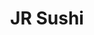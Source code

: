 ---
layout: place
title: JR Sushi
permalink: /new-york/new-york/jr-sushi.html
stateAbbr: NY
stateName: New York
cityName: New York
seo:
  type: restaurant
  links: http://www.jrsushi.com/?utm_source=gmb&utm_medium=website
place_id: ChIJDaXc2B5awokRZLdRComJ-C0
photos:
  - name: >-
      places/ChIJDaXc2B5awokRZLdRComJ-C0/photos/AeeoHcIzeEZSx6AfE0jvzYSWP3IZTdVWd5Dml1tzox1vQrhtorCeiTyyiTQ-dCZHI6jp1s8Nf4y_wfCt3V2Gf1visTZ_Nt04wTVNf7v4nDxGSYiNEeOZ3HzdDM2gP1Su_OoNoG92Y3u6fM4SzJkDHgzjRT5r6hjWoPhbnxPXsbAZwnBOc1Hiwp7xmjJe1RzVeU0myLd6KhPhofinhAK-XATOgKdxpoVPs6sVJ3F-S7ckJxu6QzB6cyosPnRp9KGliQvXK3JMwdbXDhztVzpaaz8qVVpqpXLhztxCLAyGAh-6rF8ZYw
    widthPx: 1280
    heightPx: 2774
    authorAttributions:
      - displayName: JR Sushi
        uri: https://maps.google.com/maps/contrib/116871026587554482361
        photoUri: >-
          https://lh3.googleusercontent.com/a/ACg8ocLflqfeq6C4W5dSaS0o8u7kPGjZSKBwxHNk2isMe2xNB4Vsig=s100-p-k-no-mo
    flagContentUri: >-
      https://www.google.com/local/imagery/report/?cb_client=maps_api_places.places_api&image_key=!1e10!2sAF1QipOG8zYk0Jbg3M224hQnKIJR6b5F6yBHTrL03GUf&hl=en-US
    googleMapsUri: >-
      https://www.google.com/maps/place//data=!3m4!1e2!3m2!1sAF1QipOG8zYk0Jbg3M224hQnKIJR6b5F6yBHTrL03GUf!2e10!4m2!3m1!1s0x89c25a1ed8dca50d:0x2df889890a51b764
  - name: >-
      places/ChIJDaXc2B5awokRZLdRComJ-C0/photos/AeeoHcIEKAmf_AZArM1DvtQtfycN5y_ogXXq6vkP_CkKImuIA4FWMb_RNfazNzwz8vT67RrRTYuocLl9ogiYiXAkKJuGEAUDv6eX4TKBWO33ur1GFQPOJj20rUwO9S400rYigUNXfMP2iw7EpSBIDqOjKVOXLZmhrx8zTGuqPri1_KpQK_xtU-tYBmDp7IwCfL-UmaYH69KlJI6rxGttRELtaBK4sKvMUljYGlvxkpvEAX1labjf5VqGdaLbMu7Hx6FIM4LSHwj8M8f6QTyZxuXlU2H2Kjj4r5Prf5zSk_KvJqd7tw
    widthPx: 1570
    heightPx: 1132
    authorAttributions:
      - displayName: JR Sushi
        uri: https://maps.google.com/maps/contrib/116871026587554482361
        photoUri: >-
          https://lh3.googleusercontent.com/a/ACg8ocLflqfeq6C4W5dSaS0o8u7kPGjZSKBwxHNk2isMe2xNB4Vsig=s100-p-k-no-mo
    flagContentUri: >-
      https://www.google.com/local/imagery/report/?cb_client=maps_api_places.places_api&image_key=!1e10!2sAF1QipPhnbsDfYIEN8NCAxHxJ-tTWqlDAwrWTsQ0-51f&hl=en-US
    googleMapsUri: >-
      https://www.google.com/maps/place//data=!3m4!1e2!3m2!1sAF1QipPhnbsDfYIEN8NCAxHxJ-tTWqlDAwrWTsQ0-51f!2e10!4m2!3m1!1s0x89c25a1ed8dca50d:0x2df889890a51b764
  - name: >-
      places/ChIJDaXc2B5awokRZLdRComJ-C0/photos/AeeoHcLUOM6HglvKnqUzYkTM3oHJ3Ur_iVc66lr4lLyPCjpiKHLnjeK4QS68NHp9-xRoXSqWO-WiQ7hgwroq8at0tvolm5o5GXqH8LNDy2aKxzvmKppAJ9YM87JhgOq6DheLt3yqq7boWolJoHT1Hzv_jdk8kjQH-nUW4HM7QL7nvUGvCc_2IN12-QsY_uwUajBtnfsICtTS909RTJ5dT18HrVLVptWZi3SgpQmBM2OK36ODqEXVEb0AQy-xO4e0cq70a7yvaHeeqQoZlAAcwgG5AI-qlLp2OOF5cNtyHH_imc_u-Q
    widthPx: 473
    heightPx: 567
    authorAttributions:
      - displayName: JR Sushi
        uri: https://maps.google.com/maps/contrib/116871026587554482361
        photoUri: >-
          https://lh3.googleusercontent.com/a/ACg8ocLflqfeq6C4W5dSaS0o8u7kPGjZSKBwxHNk2isMe2xNB4Vsig=s100-p-k-no-mo
    flagContentUri: >-
      https://www.google.com/local/imagery/report/?cb_client=maps_api_places.places_api&image_key=!1e10!2sAF1QipOXv6VoigGXzU3Qoi5iOpUFafqoWIQgpKsT1f6x&hl=en-US
    googleMapsUri: >-
      https://www.google.com/maps/place//data=!3m4!1e2!3m2!1sAF1QipOXv6VoigGXzU3Qoi5iOpUFafqoWIQgpKsT1f6x!2e10!4m2!3m1!1s0x89c25a1ed8dca50d:0x2df889890a51b764
  - name: >-
      places/ChIJDaXc2B5awokRZLdRComJ-C0/photos/AeeoHcL-qnkGWBB5BsLcB8WMNO3LZOrh0wWL-GLnBHR6UQvN8E1CgwedLn2bnlybQ5UpgeDEqFliv7o8_tyt9xUbDMxKX18mFTzrRkABSihsclZMK3vrMx1fNmZ3QIaT0oNcVuAuHq13t5eQRAo_7fsk-acNri14BKGerOCA0Bwz0oy6HZJTyfG0oiiRgWetcbWQxl00QDHEgLeygDf1pm4fTK4DV45sTxWo09Xk8Ss5fvF_ED4lhVcMTfRT77na9Vt_4KdQ2Or3f3f8OvOf5VycUhkJTFrgFL-rmzkMB39pMvzXcA
    widthPx: 991
    heightPx: 737
    authorAttributions:
      - displayName: JR Sushi
        uri: https://maps.google.com/maps/contrib/116871026587554482361
        photoUri: >-
          https://lh3.googleusercontent.com/a/ACg8ocLflqfeq6C4W5dSaS0o8u7kPGjZSKBwxHNk2isMe2xNB4Vsig=s100-p-k-no-mo
    flagContentUri: >-
      https://www.google.com/local/imagery/report/?cb_client=maps_api_places.places_api&image_key=!1e10!2sAF1QipO9bMoD6h0rFsjhhVoba4eBGOAGrGtTwPiCpMjs&hl=en-US
    googleMapsUri: >-
      https://www.google.com/maps/place//data=!3m4!1e2!3m2!1sAF1QipO9bMoD6h0rFsjhhVoba4eBGOAGrGtTwPiCpMjs!2e10!4m2!3m1!1s0x89c25a1ed8dca50d:0x2df889890a51b764
  - name: >-
      places/ChIJDaXc2B5awokRZLdRComJ-C0/photos/AeeoHcKmmMF3C6jR-mUCBH6S1b97cHD8ITNpdDeygB_4u5TuYdRLyYFxzrQNC0tLySXK1RAMl25m0MsGMRmoEk2wivu3Sg1zXMy_yjAzW6Kf4nxpGni0sZnfTogA335pmxjSZZ_CXNkiSXA-q37v0mkJix3Y8uS-Q7NnWpjjqLN0aviWFNkO7rF37kWG80JF6PHsBrcMoVleS6Fhg9wPvvo61gOz1b0XLwkyy8TrxOVVH7ois4iKGnt0XJPOS0feRIuugv26TLAp5bwHv8aJBSYfdCwpw_J8naWrXpVx7vBddbqysw
    widthPx: 623
    heightPx: 749
    authorAttributions:
      - displayName: JR Sushi
        uri: https://maps.google.com/maps/contrib/116871026587554482361
        photoUri: >-
          https://lh3.googleusercontent.com/a/ACg8ocLflqfeq6C4W5dSaS0o8u7kPGjZSKBwxHNk2isMe2xNB4Vsig=s100-p-k-no-mo
    flagContentUri: >-
      https://www.google.com/local/imagery/report/?cb_client=maps_api_places.places_api&image_key=!1e10!2sAF1QipPWO9URsEikWPx6sZLbxdU74SlpyTcmlWtROwyA&hl=en-US
    googleMapsUri: >-
      https://www.google.com/maps/place//data=!3m4!1e2!3m2!1sAF1QipPWO9URsEikWPx6sZLbxdU74SlpyTcmlWtROwyA!2e10!4m2!3m1!1s0x89c25a1ed8dca50d:0x2df889890a51b764
  - name: >-
      places/ChIJDaXc2B5awokRZLdRComJ-C0/photos/AeeoHcLMN4hatpSmx_1njEBYdvG7cCVQwMYWPAHAKEnKCauFpw_qGCRO673opdIl82wG8y3iLVyBOA752W9qSLsknpvR7Bcu-ZlB-0Vapl-0NiytOg65BYp51h1Hu6ELfVQU4fGewBoNPG_Lb4856pn7Nv58ha3NjkTXKNO599C7f54v3EDQSYN-k8CLbY2kwkO9izjSxJ7isGRhdmtO7YwZ6quLwTfRYH588kk7AnkUAz_dpnbhJ80FvpAv-_BBo58LlVXlMnmDebw9PNHYKblY9r84jy7oY3_FVQi_2EkV4wzONg
    widthPx: 1261
    heightPx: 696
    authorAttributions:
      - displayName: JR Sushi
        uri: https://maps.google.com/maps/contrib/116871026587554482361
        photoUri: >-
          https://lh3.googleusercontent.com/a/ACg8ocLflqfeq6C4W5dSaS0o8u7kPGjZSKBwxHNk2isMe2xNB4Vsig=s100-p-k-no-mo
    flagContentUri: >-
      https://www.google.com/local/imagery/report/?cb_client=maps_api_places.places_api&image_key=!1e10!2sAF1QipNKjtuA6N5P7qvQYbA8FP0H6yWwJ70MrY3Z7_eY&hl=en-US
    googleMapsUri: >-
      https://www.google.com/maps/place//data=!3m4!1e2!3m2!1sAF1QipNKjtuA6N5P7qvQYbA8FP0H6yWwJ70MrY3Z7_eY!2e10!4m2!3m1!1s0x89c25a1ed8dca50d:0x2df889890a51b764
  - name: >-
      places/ChIJDaXc2B5awokRZLdRComJ-C0/photos/AeeoHcIBwZ60_NLi_djs2A2vJ6oBtlgGT4vQ7IMa648wokGl5PpEzFRLkxZAHpy1FXUJUHrlbqkLiij_sTa_SZLRQpLh25fxSP58g5nHFeX0mFHXH3jBAuP-sAd182gp7H07l3cS73asU6PsRqkS7UWwRzlOrlJNkf9112G6cUmMZnyZsD5L8YitFEOACe1IVmenj3KL-aaIueXhNvk8K6gQjUq6JnsRNvRE-18zadbXXVxUYfbsmhOkM4TR1_ngnmjyrgWXx5pLOBOKNcZsVzIHNeEBWN2-UIK1V4gHeJxvJokbhA
    widthPx: 1035
    heightPx: 778
    authorAttributions:
      - displayName: JR Sushi
        uri: https://maps.google.com/maps/contrib/116871026587554482361
        photoUri: >-
          https://lh3.googleusercontent.com/a/ACg8ocLflqfeq6C4W5dSaS0o8u7kPGjZSKBwxHNk2isMe2xNB4Vsig=s100-p-k-no-mo
    flagContentUri: >-
      https://www.google.com/local/imagery/report/?cb_client=maps_api_places.places_api&image_key=!1e10!2sAF1QipNvSLkxhwrr6pdKqBSyZrHNSVA5tmRUufpwbU4R&hl=en-US
    googleMapsUri: >-
      https://www.google.com/maps/place//data=!3m4!1e2!3m2!1sAF1QipNvSLkxhwrr6pdKqBSyZrHNSVA5tmRUufpwbU4R!2e10!4m2!3m1!1s0x89c25a1ed8dca50d:0x2df889890a51b764
  - name: >-
      places/ChIJDaXc2B5awokRZLdRComJ-C0/photos/AeeoHcLG4bo6WRIq5oInbbtcHvvIOg2UOOprII9eDOrmZPjsc6Yy6ud5PX9ZBOZ9U27Qws0l5cD-TglHYqX_I_owoQcyuFerkZgfmhbrbfMcEipWQ91HDxFH6Zrx2wRuTBVXP7jDPNKI4tSEInJQB0j0HoMgA-zU5UxpCpAIygmWVU22aHbWL_AoKNDKhxNcCeGtbIfGCy96gkVhIR9nBo0-Lg2ZMmFiB5aMLtl4tTf1_mPSLNkFyJmaZjuZ0zVdiCXlVVmGHxdQfOHU6meDnSJjNWDzo0dBheSnASgjJSAO4QF36A
    widthPx: 977
    heightPx: 705
    authorAttributions:
      - displayName: JR Sushi
        uri: https://maps.google.com/maps/contrib/116871026587554482361
        photoUri: >-
          https://lh3.googleusercontent.com/a/ACg8ocLflqfeq6C4W5dSaS0o8u7kPGjZSKBwxHNk2isMe2xNB4Vsig=s100-p-k-no-mo
    flagContentUri: >-
      https://www.google.com/local/imagery/report/?cb_client=maps_api_places.places_api&image_key=!1e10!2sAF1QipPJw3W3q9vlB9KuRX8VBBu81KOe4N3B34HQe3Wr&hl=en-US
    googleMapsUri: >-
      https://www.google.com/maps/place//data=!3m4!1e2!3m2!1sAF1QipPJw3W3q9vlB9KuRX8VBBu81KOe4N3B34HQe3Wr!2e10!4m2!3m1!1s0x89c25a1ed8dca50d:0x2df889890a51b764
  - name: >-
      places/ChIJDaXc2B5awokRZLdRComJ-C0/photos/AeeoHcKNqTChCmAlxP6V3wcY2FO9ErR-nvh27tXOb74m26R9b1nKy4UYwaXJ3U9eFwwUTtrzSBQlpit4QzH0AEY8FawsmVDws3gaivEQZaOKwACxoTOpVqcp9TMp68-uoz-YDw5KltjBNcUl6sF_2q5XopR9dNUMPHu8CgPXG7NKIlDbHqYfVEqbyatVuExa6rlvfvkwYF7OyAeUDa7lZILQrqnKK6WL5evvOG0sHR_HMHhYEkkRdzoKCDscKxIhOolvjROlzWd-Qw2rT6apeq17zioE8YlJOeDxMfla-YxdIZ37Cw
    widthPx: 1045
    heightPx: 689
    authorAttributions:
      - displayName: JR Sushi
        uri: https://maps.google.com/maps/contrib/116871026587554482361
        photoUri: >-
          https://lh3.googleusercontent.com/a/ACg8ocLflqfeq6C4W5dSaS0o8u7kPGjZSKBwxHNk2isMe2xNB4Vsig=s100-p-k-no-mo
    flagContentUri: >-
      https://www.google.com/local/imagery/report/?cb_client=maps_api_places.places_api&image_key=!1e10!2sAF1QipOO-U2gtwY2crYNqvtu9zS3YBXNwzCTziNidNNw&hl=en-US
    googleMapsUri: >-
      https://www.google.com/maps/place//data=!3m4!1e2!3m2!1sAF1QipOO-U2gtwY2crYNqvtu9zS3YBXNwzCTziNidNNw!2e10!4m2!3m1!1s0x89c25a1ed8dca50d:0x2df889890a51b764
  - name: >-
      places/ChIJDaXc2B5awokRZLdRComJ-C0/photos/AeeoHcIw_m9H-t3VkRPZntMaEgS9OEntC3Xoe39mLdVj-nMoDY7pX1MVYpOj5VWnQYq-jZiUZ_lF94QESYDDrCJFr7pECtUrjCo1vXlAH9rCKVViAlj0gqakpOPB6lmHuhoM7elad79YO_n_zC6kGpDO-_dQed_yq-nV_ltjPULRYFenDGiqaEeHgNk6aWn8_7dtXgKSVfJohleUraracjKSDHsnNoYIThje2C11XkD_DSAUiTtdPqBZOtPjiZKFiH78QIrlUbUvAJlS4nxznqIuXgdiex8mmKTU1Yg1lMci_08NWg
    widthPx: 1065
    heightPx: 770
    authorAttributions:
      - displayName: JR Sushi
        uri: https://maps.google.com/maps/contrib/116871026587554482361
        photoUri: >-
          https://lh3.googleusercontent.com/a/ACg8ocLflqfeq6C4W5dSaS0o8u7kPGjZSKBwxHNk2isMe2xNB4Vsig=s100-p-k-no-mo
    flagContentUri: >-
      https://www.google.com/local/imagery/report/?cb_client=maps_api_places.places_api&image_key=!1e10!2sAF1QipOC4awlexJkzPL8CRP5c2V0wpU9LtEaztinvUnq&hl=en-US
    googleMapsUri: >-
      https://www.google.com/maps/place//data=!3m4!1e2!3m2!1sAF1QipOC4awlexJkzPL8CRP5c2V0wpU9LtEaztinvUnq!2e10!4m2!3m1!1s0x89c25a1ed8dca50d:0x2df889890a51b764
address: 119 Chambers St, New York, NY 10007, USA
street: 119 Chambers St
city: New York
state: NY
zip: '10007'
country: USA
neighborhood: null
latitude: '40.715411'
longitude: '-74.008429'
accessibility_options:
  wheelchairAccessibleParking: false
  wheelchairAccessibleEntrance: true
  wheelchairAccessibleRestroom: true
  wheelchairAccessibleSeating: true
business_status: OPERATIONAL
name: JR Sushi
google_maps_links:
  directionsUri: >-
    https://www.google.com/maps/dir//''/data=!4m7!4m6!1m1!4e2!1m2!1m1!1s0x89c25a1ed8dca50d:0x2df889890a51b764!3e0
  placeUri: https://maps.google.com/?cid=3312548747607652196
  writeAReviewUri: >-
    https://www.google.com/maps/place//data=!4m3!3m2!1s0x89c25a1ed8dca50d:0x2df889890a51b764!12e1
  reviewsUri: >-
    https://www.google.com/maps/place//data=!4m4!3m3!1s0x89c25a1ed8dca50d:0x2df889890a51b764!9m1!1b1
  photosUri: >-
    https://www.google.com/maps/place//data=!4m3!3m2!1s0x89c25a1ed8dca50d:0x2df889890a51b764!10e5
primary_type: Sushi Restaurant
opening_hours:
  regular: null
  current: null
secondary_opening_hours:
  regular:
    weekdayDescriptions: null
    type: null
  current:
    weekdayDescriptions: null
    type: null
phone: (212) 233-8338
price_level: PRICE_LEVEL_MODERATE
price_range: $10 &ndash; $20
rating: '4.4'
rating_count: 0
website: http://www.jrsushi.com/?utm_source=gmb&utm_medium=website
description: >-
  Discover JR Sushi in New York, NY$$$JR Sushi in New York, NY, provides a
  relaxed spot for enjoying fresh sushi with creative twists on classic dishes,
  making it a go-to for those seeking authentic Japanese flavors in a cozy
  setting. The menu highlights innovative rolls and sashimi paired with
  refreshing bubble teas and flavored iced drinks, appealing to both dine-in
  crowds and those opting for convenient takeout or delivery. Accessibility
  features like wheelchair-friendly entrances and seating ensure a welcoming
  experience for all visitors, enhancing its appeal as a versatile sushi
  destination. With moderate pricing, this spot balances quality ingredients and
  modern presentations, perfect for anyone exploring top sushi options in the
  area.
generative_summary: >-
  Discover JR Sushi in New York, NY$$$JR Sushi in New York, NY, provides a
  relaxed spot for enjoying fresh sushi with creative twists on classic dishes,
  making it a go-to for those seeking authentic Japanese flavors in a cozy
  setting. The menu highlights innovative rolls and sashimi paired with
  refreshing bubble teas and flavored iced drinks, appealing to both dine-in
  crowds and those opting for convenient takeout or delivery. Accessibility
  features like wheelchair-friendly entrances and seating ensure a welcoming
  experience for all visitors, enhancing its appeal as a versatile sushi
  destination. With moderate pricing, this spot balances quality ingredients and
  modern presentations, perfect for anyone exploring top sushi options in the
  area.
generative_disclosure: Summarized by AI using the Grok-3-Mini model.
reviews:
  - name: >-
      places/ChIJDaXc2B5awokRZLdRComJ-C0/reviews/ChZDSUhNMG9nS0VJQ0FnSUQ3X2RDUFdnEAE
    relativePublishTimeDescription: 3 weeks ago
    rating: 1
    text:
      text: >-
        Came here for dinner with friends. Expensive, and small portions for
        very mediocre sushi, rice was a bit hard. Unfortunately, not worth the
        visit.
      languageCode: en
    originalText:
      text: >-
        Came here for dinner with friends. Expensive, and small portions for
        very mediocre sushi, rice was a bit hard. Unfortunately, not worth the
        visit.
      languageCode: en
    authorAttribution:
      displayName: Kevin
      uri: https://www.google.com/maps/contrib/115593662328435956635/reviews
      photoUri: >-
        https://lh3.googleusercontent.com/a-/ALV-UjVLeRLRRyQeaG9HWkmZfJEkThEAPI53d-FzcIscxLv_LCuMUGQP=s128-c0x00000000-cc-rp-mo-ba3
    publishTime: '2025-03-18T12:32:02.825732Z'
    flagContentUri: >-
      https://www.google.com/local/review/rap/report?postId=ChZDSUhNMG9nS0VJQ0FnSUQ3X2RDUFdnEAE&d=17924085&t=1
    googleMapsUri: >-
      https://www.google.com/maps/reviews/data=!4m6!14m5!1m4!2m3!1sChZDSUhNMG9nS0VJQ0FnSUQ3X2RDUFdnEAE!2m1!1s0x89c25a1ed8dca50d:0x2df889890a51b764
  - name: >-
      places/ChIJDaXc2B5awokRZLdRComJ-C0/reviews/ChZDSUhNMG9nS0VJQ0FnTURJcHRXREhnEAE
    relativePublishTimeDescription: in the last week
    rating: 5
    text:
      text: >-
        Stumbled upon JR Sushi after a day downtown and WOW. The spicy tuna roll
        was fire – literally, the chef added a secret chili drizzle. Server Mike
        hooked us up with free edamame too. Chill vibes, perfect for casual
        hangs. 10/10.
      languageCode: en
    originalText:
      text: >-
        Stumbled upon JR Sushi after a day downtown and WOW. The spicy tuna roll
        was fire – literally, the chef added a secret chili drizzle. Server Mike
        hooked us up with free edamame too. Chill vibes, perfect for casual
        hangs. 10/10.
      languageCode: en
    authorAttribution:
      displayName: Ram Yan
      uri: https://www.google.com/maps/contrib/108246828614996466202/reviews
      photoUri: >-
        https://lh3.googleusercontent.com/a/ACg8ocKCV5ILNG3klMnysZmbMAMvInunoztrDDZ4SFcJ70HIKB-Hcg=s128-c0x00000000-cc-rp-mo
    publishTime: '2025-04-09T10:02:51.230171Z'
    flagContentUri: >-
      https://www.google.com/local/review/rap/report?postId=ChZDSUhNMG9nS0VJQ0FnTURJcHRXREhnEAE&d=17924085&t=1
    googleMapsUri: >-
      https://www.google.com/maps/reviews/data=!4m6!14m5!1m4!2m3!1sChZDSUhNMG9nS0VJQ0FnTURJcHRXREhnEAE!2m1!1s0x89c25a1ed8dca50d:0x2df889890a51b764
  - name: >-
      places/ChIJDaXc2B5awokRZLdRComJ-C0/reviews/ChZDSUhNMG9nS0VJQ0FnSUQzbDhUaE9REAE
    relativePublishTimeDescription: 4 months ago
    rating: 5
    text:
      text: >-
        I liked this place, it is clean and the sushi is fresh and tasty.
        Service was quick and professional.


        I got the lunch special, three rolls and a salad for $16.95. Where else
        can you eat a healthy, tasty meal for under $20 these days?


        My favorite roll was the peanut, avocado. The crunchy peanuts made the
        roll delicious and fun.


        The atmosphere is adorable and comfortable. I look forward to coming
        back and trying more items.
      languageCode: en
    originalText:
      text: >-
        I liked this place, it is clean and the sushi is fresh and tasty.
        Service was quick and professional.


        I got the lunch special, three rolls and a salad for $16.95. Where else
        can you eat a healthy, tasty meal for under $20 these days?


        My favorite roll was the peanut, avocado. The crunchy peanuts made the
        roll delicious and fun.


        The atmosphere is adorable and comfortable. I look forward to coming
        back and trying more items.
      languageCode: en
    authorAttribution:
      displayName: Howard Edelbaum
      uri: https://www.google.com/maps/contrib/112987901825400177347/reviews
      photoUri: >-
        https://lh3.googleusercontent.com/a/ACg8ocKVyjfS3X67ugOJh1pREU_A5_M3DGinbvMpmN0kkRY0iTgsyA=s128-c0x00000000-cc-rp-mo-ba4
    publishTime: '2024-11-19T18:51:16.312371Z'
    flagContentUri: >-
      https://www.google.com/local/review/rap/report?postId=ChZDSUhNMG9nS0VJQ0FnSUQzbDhUaE9REAE&d=17924085&t=1
    googleMapsUri: >-
      https://www.google.com/maps/reviews/data=!4m6!14m5!1m4!2m3!1sChZDSUhNMG9nS0VJQ0FnSUQzbDhUaE9REAE!2m1!1s0x89c25a1ed8dca50d:0x2df889890a51b764
  - name: >-
      places/ChIJDaXc2B5awokRZLdRComJ-C0/reviews/ChdDSUhNMG9nS0VJQ0FnSUQ5d00yZDhnRRAB
    relativePublishTimeDescription: a year ago
    rating: 5
    text:
      text: >-
        Oh my God amazing! The sushi here is great👏! The food is very fresh, I
        come here often and I bring friends here sometimes and they always give
        me the best service and the freshest food
      languageCode: en
    originalText:
      text: >-
        Oh my God amazing! The sushi here is great👏! The food is very fresh, I
        come here often and I bring friends here sometimes and they always give
        me the best service and the freshest food
      languageCode: en
    authorAttribution:
      displayName: cui mo
      uri: https://www.google.com/maps/contrib/113719190751946391596/reviews
      photoUri: >-
        https://lh3.googleusercontent.com/a/ACg8ocLuIcudnYalPxut283-2hg07vhD-gedsxy_EjjXedWMg5ZMiQ=s128-c0x00000000-cc-rp-mo-ba2
    publishTime: '2024-03-12T04:31:20.641646Z'
    flagContentUri: >-
      https://www.google.com/local/review/rap/report?postId=ChdDSUhNMG9nS0VJQ0FnSUQ5d00yZDhnRRAB&d=17924085&t=1
    googleMapsUri: >-
      https://www.google.com/maps/reviews/data=!4m6!14m5!1m4!2m3!1sChdDSUhNMG9nS0VJQ0FnSUQ5d00yZDhnRRAB!2m1!1s0x89c25a1ed8dca50d:0x2df889890a51b764
  - name: >-
      places/ChIJDaXc2B5awokRZLdRComJ-C0/reviews/ChZDSUhNMG9nS0VJQ0FnSUR6Z3RmQ2RBEAE
    relativePublishTimeDescription: 10 months ago
    rating: 5
    text:
      text: >-
        What a beautiful sushi. And cute place. Is so simple that make it cute
        the atmosphere. I get a Carlifornia roll and a Philadelphia Roll and
        octopus Sashimi. Everything was on point and they have eel sauce. My
        favorite add on in my sushi.
      languageCode: en
    originalText:
      text: >-
        What a beautiful sushi. And cute place. Is so simple that make it cute
        the atmosphere. I get a Carlifornia roll and a Philadelphia Roll and
        octopus Sashimi. Everything was on point and they have eel sauce. My
        favorite add on in my sushi.
      languageCode: en
    authorAttribution:
      displayName: Yannis Ortegon
      uri: https://www.google.com/maps/contrib/105861114160584049996/reviews
      photoUri: >-
        https://lh3.googleusercontent.com/a-/ALV-UjXhvlJYwL6-GXn_PPHCQhSHxvjTu4Xf2aYF7WZCHa_8Jl6uvgeA=s128-c0x00000000-cc-rp-mo-ba5
    publishTime: '2024-06-08T17:16:18.337579Z'
    flagContentUri: >-
      https://www.google.com/local/review/rap/report?postId=ChZDSUhNMG9nS0VJQ0FnSUR6Z3RmQ2RBEAE&d=17924085&t=1
    googleMapsUri: >-
      https://www.google.com/maps/reviews/data=!4m6!14m5!1m4!2m3!1sChZDSUhNMG9nS0VJQ0FnSUR6Z3RmQ2RBEAE!2m1!1s0x89c25a1ed8dca50d:0x2df889890a51b764
review_summary: >-
  What Customers Are Buzzing About$$$Folks generally rave about the fresh and
  tasty sushi at this spot, with many highlighting the creative rolls and quick,
  professional service that make meals feel effortless and enjoyable. While one
  comment noted smaller portions and higher costs for what they got, the
  majority appreciate the value, especially with affordable lunch specials that
  deliver a healthy, satisfying bite without breaking the bank. The cozy
  atmosphere comes up often as a plus, creating a comfortable vibe ideal for
  casual get-togethers or solo outings near you. Overall, it's clear that the
  emphasis on fresh ingredients and friendly service keeps diners coming back,
  making it a solid choice for anyone hunting for reliable sushi restaurants in
  the neighborhood.
review_disclosure: Summarized by AI using the Grok-3-Mini model.
parking_options: null
payment_options:
  acceptsCreditCards: true
  acceptsDebitCards: true
  acceptsCashOnly: false
  acceptsNfc: true
allow_dogs: null
curbside_pickup: false
delivery: true
dine_in: true
good_for_children: true
good_for_groups: null
good_for_sports: false
live_music: false
menu_for_children: false
outdoor_seating: false
reservable: true
restroom: true
serves_beer: true
serves_breakfast: null
serves_brunch: null
serves_cocktails: null
serves_coffee: false
serves_dinner: true
serves_dessert: true
serves_lunch: true
serves_vegetarian_food: true
serves_wine: true
takeout: true
update_category: pro
places_description: >-
  Snug nook featuring sashimi & creative rolls plus bubble teas, flavored iced
  teas & yogurt drinks.

---